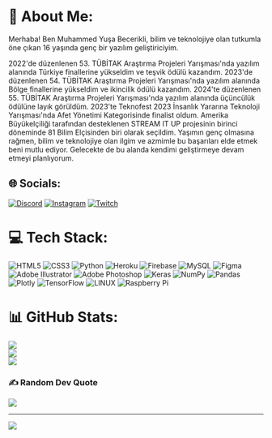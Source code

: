 # 💫 About Me:
Merhaba! Ben Muhammed Yuşa Becerikli, bilim ve teknolojiye olan tutkumla öne çıkan 16 yaşında genç bir yazılım geliştiriciyim.

2022'de düzenlenen 53. TÜBİTAK Araştırma Projeleri Yarışması'nda yazılım alanında Türkiye finallerine yükseldim ve teşvik ödülü kazandım.
2023'de düzenlenen 54. TÜBİTAK Araştırma Projeleri Yarışması'nda yazılım alanında Bölge finallerine yükseldim ve ikincilik ödülü kazandım.
2024'te düzenlenen 55. TÜBİTAK Araştırma Projeleri Yarışması'nda yazılım alanında üçüncülük ödülüne layık görüldüm.
2023'te Teknofest 2023 İnsanlık Yararına Teknoloji Yarışması'nda Afet Yönetimi Kategorisinde finalist oldum.
Amerika Büyükelçiliği tarafından desteklenen STREAM IT UP projesinin birinci döneminde 81 Bilim Elçisinden biri olarak seçildim.
Yaşımın genç olmasına rağmen, bilim ve teknolojiye olan ilgim ve azmimle bu başarıları elde etmek beni mutlu ediyor. Gelecekte de bu alanda kendimi geliştirmeye devam etmeyi planlıyorum.

## 🌐 Socials:
[![Discord](https://img.shields.io/badge/Discord-%237289DA.svg?logo=discord&logoColor=white)](https://discord.gg/Squerk#5014) [![Instagram](https://img.shields.io/badge/Instagram-%23E4405F.svg?logo=Instagram&logoColor=white)](https://instagram.com/becerikliyusa) [![Twitch](https://img.shields.io/badge/Twitch-%239146FF.svg?logo=Twitch&logoColor=white)](https://twitch.tv/SquerkK) 

# 💻 Tech Stack:
![HTML5](https://img.shields.io/badge/html5-%23E34F26.svg?style=for-the-badge&logo=html5&logoColor=white) ![CSS3](https://img.shields.io/badge/css3-%231572B6.svg?style=for-the-badge&logo=css3&logoColor=white) ![Python](https://img.shields.io/badge/python-3670A0?style=for-the-badge&logo=python&logoColor=ffdd54) ![Heroku](https://img.shields.io/badge/heroku-%23430098.svg?style=for-the-badge&logo=heroku&logoColor=white) ![Firebase](https://img.shields.io/badge/firebase-%23039BE5.svg?style=for-the-badge&logo=firebase) ![MySQL](https://img.shields.io/badge/mysql-%2300f.svg?style=for-the-badge&logo=mysql&logoColor=white) 	![Figma](https://img.shields.io/badge/figma-%23F24E1E.svg?style=for-the-badge&logo=figma&logoColor=white) ![Adobe Illustrator](https://img.shields.io/badge/adobeillustrator-%23FF9A00.svg?style=for-the-badge&logo=adobeillustrator&logoColor=white) ![Adobe Photoshop](https://img.shields.io/badge/adobephotoshop-%2331A8FF.svg?style=for-the-badge&logo=adobephotoshop&logoColor=white) ![Keras](https://img.shields.io/badge/Keras-%23D00000.svg?style=for-the-badge&logo=Keras&logoColor=white) ![NumPy](https://img.shields.io/badge/numpy-%23013243.svg?style=for-the-badge&logo=numpy&logoColor=white) ![Pandas](https://img.shields.io/badge/pandas-%23150458.svg?style=for-the-badge&logo=pandas&logoColor=white) ![Plotly](https://img.shields.io/badge/Plotly-%233F4F75.svg?style=for-the-badge&logo=plotly&logoColor=white) ![TensorFlow](https://img.shields.io/badge/TensorFlow-%23FF6F00.svg?style=for-the-badge&logo=TensorFlow&logoColor=white) ![LINUX](https://img.shields.io/badge/Linux-FCC624?style=for-the-badge&logo=linux&logoColor=black) ![Raspberry Pi](https://img.shields.io/badge/-RaspberryPi-C51A4A?style=for-the-badge&logo=Raspberry-Pi)
# 📊 GitHub Stats:
![](https://github-readme-stats.vercel.app/api?username=muhammedbecerikli&theme=dark&hide_border=false&include_all_commits=false&count_private=false)<br/>
![](https://github-readme-streak-stats.herokuapp.com/?user=muhammedbecerikli&theme=dark&hide_border=false)<br/>
![](https://github-readme-stats.vercel.app/api/top-langs/?username=muhammedbecerikli&theme=dark&hide_border=false&include_all_commits=false&count_private=false&layout=compact)

### ✍️ Random Dev Quote
![](https://quotes-github-readme.vercel.app/api?type=horizontal&theme=radical)

---
[![](https://visitcount.itsvg.in/api?id=muhammedbecerikli&icon=0&color=0)](https://visitcount.itsvg.in)

<!-- Proudly created with GPRM ( https://gprm.itsvg.in ) -->
